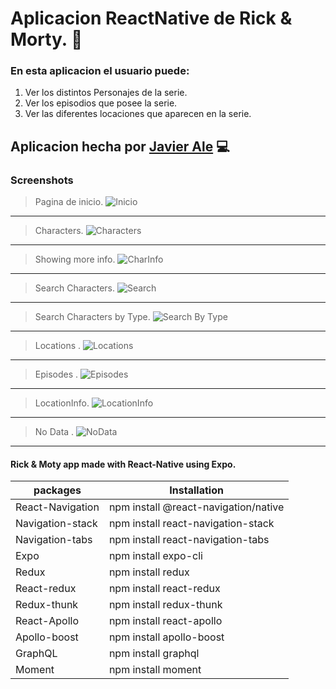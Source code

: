 Aplicacion ReactNative de Rick & Morty. :iphone:
====

### En esta aplicacion el usuario puede:

1. Ver los distintos Personajes de la serie.
2. Ver los episodios que posee la serie.
3. Ver las diferentes locaciones que aparecen en la serie.

## Aplicacion hecha por [Javier Ale](https://www.linkedin.com/in/javieragustinale/) :computer:

### Screenshots

> Pagina de inicio.
![Inicio](https://user-images.githubusercontent.com/39749087/93000240-7bd9dc80-f4fd-11ea-9310-2237dfa87e0e.png)

---
> Characters.
![Characters](https://user-images.githubusercontent.com/39749087/93000269-a9bf2100-f4fd-11ea-935b-ffaad53f8ed3.png)
---
> Showing more info.
![CharInfo](https://user-images.githubusercontent.com/39749087/93000282-c0fe0e80-f4fd-11ea-820e-c0da3b7f5491.png)
---
> Search Characters.
![Search](https://user-images.githubusercontent.com/39749087/93000305-e4c15480-f4fd-11ea-9cf9-8ca9de8e41db.png)

---
> Search Characters by Type.
![Search By Type](https://user-images.githubusercontent.com/39749087/93000324-fd316f00-f4fd-11ea-90ee-67c4180b488b.png)
---
> Locations .
![Locations ](https://user-images.githubusercontent.com/39749087/93000332-120e0280-f4fe-11ea-88b7-e2bab4a2a516.png)
---
> Episodes .
![Episodes ](https://user-images.githubusercontent.com/39749087/93000341-20f4b500-f4fe-11ea-89af-1532b46f4f7e.png)

---
> LocationInfo.
![LocationInfo](https://user-images.githubusercontent.com/39749087/93000357-42ee3780-f4fe-11ea-8f40-54f0b14138db.png)
---
> No Data .
![NoData ](https://user-images.githubusercontent.com/39749087/93000365-53061700-f4fe-11ea-9baf-d2e985fd9400.png)
---

#### Rick & Moty app made with React-Native using Expo.

packages | Installation
---------------- | -------------
React-Navigation   |  npm install @react-navigation/native
Navigation-stack   |  npm install react-navigation-stack
Navigation-tabs   |  npm install react-navigation-tabs
Expo   |  npm install expo-cli
Redux   | npm install redux
React-redux | npm install react-redux
Redux-thunk   | npm install redux-thunk
React-Apollo   | npm install react-apollo
Apollo-boost | npm install apollo-boost
GraphQL   |  npm install graphql
Moment   |  npm install moment



